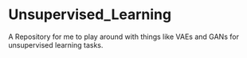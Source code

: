 # Unsupervised_Learning
A Repository for me to play around with things like VAEs and GANs for unsupervised learning tasks. 

